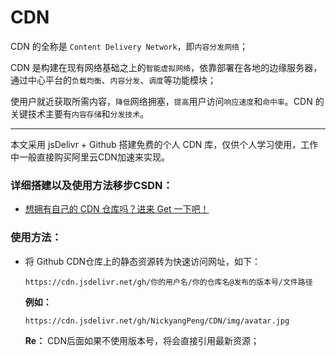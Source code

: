 # CDN

CDN 的全称是 `Content Delivery Network`，即`内容分发网络`；

CDN 是构建在现有网络基础之上的`智能虚拟网络`，依靠部署在各地的边缘服务器，通过中心平台的`负载均衡`、`内容分发`、`调度`等功能模块；

使用户就近获取所需内容，`降低`网络拥塞，`提高`用户访问`响应速度`和`命中率`。CDN 的关键技术主要有`内容存储`和`分发技术`。

<hr>

本文采用 jsDelivr + Github 搭建免费的个人 CDN 库，仅供个人学习使用，工作中一般直接购买阿里云CDN加速来实现。



### 详细搭建以及使用方法移步CSDN：

- [想拥有自己的 CDN 仓库吗？进来 Get 一下吧！](https://blog.csdn.net/PY0312/article/details/104890536)



### 使用方法：

- 将 Github CDN仓库上的静态资源转为快速访问网址，如下：

  ```
  https://cdn.jsdelivr.net/gh/你的用户名/你的仓库名@发布的版本号/文件路径
  ```

  **例如：**

  ```
  https://cdn.jsdelivr.net/gh/NickyangPeng/CDN/img/avatar.jpg
  ```

  **Re：** CDN后面如果不使用版本号，将会直接引用最新资源；


